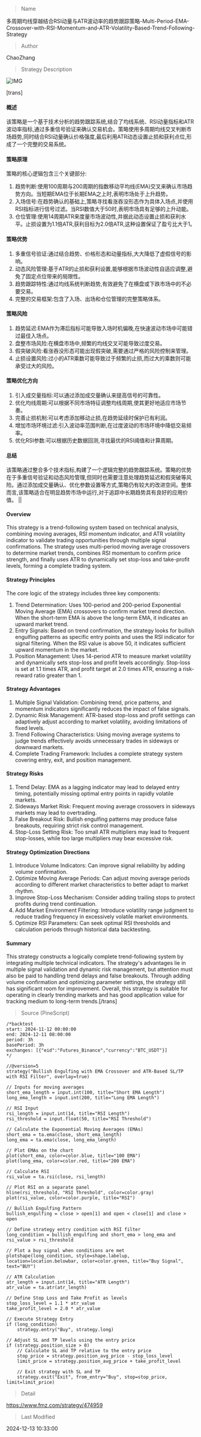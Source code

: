 
> Name

多周期均线穿越结合RSI动量与ATR波动率的趋势跟踪策略-Multi-Period-EMA-Crossover-with-RSI-Momentum-and-ATR-Volatility-Based-Trend-Following-Strategy

> Author

ChaoZhang

> Strategy Description

![IMG](https://www.fmz.com/upload/asset/128712573105877918f.png)

[trans]
#### 概述
该策略是一个基于技术分析的趋势跟踪系统,结合了均线系统、RSI动量指标和ATR波动率指标,通过多重信号验证来确认交易机会。策略使用多周期均线交叉判断市场趋势,同时结合RSI动量确认价格强度,最后利用ATR动态设置止损和获利点位,形成了一个完整的交易系统。

#### 策略原理
策略的核心逻辑包含三个关键部分:
1. 趋势判断:使用100周期与200周期的指数移动平均线(EMA)交叉来确认市场趋势方向。当短期EMA位于长期EMA之上时,表明市场处于上升趋势。
2. 入场信号:在趋势确认的基础上,策略寻找看涨吞没形态作为具体入场点,并使用RSI指标进行信号过滤。当RSI数值大于50时,表明市场具有足够的上升动能。
3. 仓位管理:使用14周期ATR来度量市场波动性,并据此动态设置止损和获利水平。止损设置为1.1倍ATR,获利目标为2.0倍ATR,这种设置保证了盈亏比大于1。

#### 策略优势
1. 多重信号验证:通过结合趋势、价格形态和动量指标,大大降低了虚假信号的影响。
2. 动态风险管理:基于ATR的止损和获利设置,能够根据市场波动性自适应调整,避免了固定点位带来的局限性。
3. 趋势跟踪特性:通过均线系统判断趋势,有效避免了在横盘或下跌市场中的不必要交易。
4. 完整的交易框架:包含了入场、出场和仓位管理的完整策略体系。

#### 策略风险
1. 趋势延迟:EMA作为滞后指标可能导致入场时机偏晚,在快速波动市场中可能错过最佳入场点。
2. 盘整市场风险:在横盘市场中,频繁的均线交叉可能导致过度交易。
3. 假突破风险:看涨吞没形态可能出现假突破,需要通过严格的风险控制来管理。
4. 止损设置风险:过小的ATR乘数可能导致过于频繁的止损,而过大的乘数则可能承受过大的风险。

#### 策略优化方向
1. 引入成交量指标:可以通过添加成交量确认来提高信号的可靠性。
2. 优化均线周期:可以根据不同市场特征调整均线周期,使其更好地适应市场节奏。
3. 完善止损机制:可以考虑添加移动止损,在趋势延续时保护已有利润。
4. 增加市场环境过滤:引入波动率范围判断,在过度波动的市场环境中降低交易频率。
5. 优化RSI参数:可以根据历史数据回测,寻找最优的RSI阈值和计算周期。

#### 总结
该策略通过整合多个技术指标,构建了一个逻辑完整的趋势跟踪系统。策略的优势在于多重信号验证和动态风险管理,但同时也需要注意处理趋势延迟和假突破等风险。通过添加成交量确认、优化参数设置等方式,策略仍有较大的改进空间。整体而言,该策略适合在明显趋势市场中运行,对于追踪中长期趋势具有良好的应用价值。 || 

#### Overview
This strategy is a trend-following system based on technical analysis, combining moving averages, RSI momentum indicator, and ATR volatility indicator to validate trading opportunities through multiple signal confirmations. The strategy uses multi-period moving average crossovers to determine market trends, combines RSI momentum to confirm price strength, and finally uses ATR to dynamically set stop-loss and take-profit levels, forming a complete trading system.

#### Strategy Principles
The core logic of the strategy includes three key components:
1. Trend Determination: Uses 100-period and 200-period Exponential Moving Average (EMA) crossovers to confirm market trend direction. When the short-term EMA is above the long-term EMA, it indicates an upward market trend.
2. Entry Signals: Based on trend confirmation, the strategy looks for bullish engulfing patterns as specific entry points and uses the RSI indicator for signal filtering. When the RSI value is above 50, it indicates sufficient upward momentum in the market.
3. Position Management: Uses 14-period ATR to measure market volatility and dynamically sets stop-loss and profit levels accordingly. Stop-loss is set at 1.1 times ATR, and profit target at 2.0 times ATR, ensuring a risk-reward ratio greater than 1.

#### Strategy Advantages
1. Multiple Signal Validation: Combining trend, price patterns, and momentum indicators significantly reduces the impact of false signals.
2. Dynamic Risk Management: ATR-based stop-loss and profit settings can adaptively adjust according to market volatility, avoiding limitations of fixed levels.
3. Trend Following Characteristics: Using moving average systems to judge trends effectively avoids unnecessary trades in sideways or downward markets.
4. Complete Trading Framework: Includes a complete strategy system covering entry, exit, and position management.

#### Strategy Risks
1. Trend Delay: EMA as a lagging indicator may lead to delayed entry timing, potentially missing optimal entry points in rapidly volatile markets.
2. Sideways Market Risk: Frequent moving average crossovers in sideways markets may lead to overtrading.
3. False Breakout Risk: Bullish engulfing patterns may produce false breakouts, requiring strict risk control management.
4. Stop-Loss Setting Risk: Too small ATR multipliers may lead to frequent stop-losses, while too large multipliers may bear excessive risk.

#### Strategy Optimization Directions
1. Introduce Volume Indicators: Can improve signal reliability by adding volume confirmation.
2. Optimize Moving Average Periods: Can adjust moving average periods according to different market characteristics to better adapt to market rhythm.
3. Improve Stop-Loss Mechanism: Consider adding trailing stops to protect profits during trend continuation.
4. Add Market Environment Filtering: Introduce volatility range judgment to reduce trading frequency in excessively volatile market environments.
5. Optimize RSI Parameters: Can seek optimal RSI thresholds and calculation periods through historical data backtesting.

#### Summary
This strategy constructs a logically complete trend-following system by integrating multiple technical indicators. The strategy's advantages lie in multiple signal validation and dynamic risk management, but attention must also be paid to handling trend delays and false breakouts. Through adding volume confirmation and optimizing parameter settings, the strategy still has significant room for improvement. Overall, this strategy is suitable for operating in clearly trending markets and has good application value for tracking medium to long-term trends.[/trans]



> Source (PineScript)

``` pinescript
/*backtest
start: 2024-11-12 00:00:00
end: 2024-12-11 08:00:00
period: 3h
basePeriod: 3h
exchanges: [{"eid":"Futures_Binance","currency":"BTC_USDT"}]
*/

//@version=5
strategy("Bullish Engulfing with EMA Crossover and ATR-Based SL/TP with RSI Filter", overlay=true)

// Inputs for moving averages
short_ema_length = input.int(100, title="Short EMA Length")
long_ema_length = input.int(200, title="Long EMA Length")

// RSI Input
rsi_length = input.int(14, title="RSI Length")
rsi_threshold = input.float(50, title="RSI Threshold")

// Calculate the Exponential Moving Averages (EMAs)
short_ema = ta.ema(close, short_ema_length)
long_ema = ta.ema(close, long_ema_length)

// Plot EMAs on the chart
plot(short_ema, color=color.blue, title="100 EMA")
plot(long_ema, color=color.red, title="200 EMA")

// Calculate RSI
rsi_value = ta.rsi(close, rsi_length)

// Plot RSI on a separate panel
hline(rsi_threshold, "RSI Threshold", color=color.gray)
plot(rsi_value, color=color.purple, title="RSI")

// Bullish Engulfing Pattern
bullish_engulfing = close > open[1] and open < close[1] and close > open

// Define strategy entry condition with RSI filter
long_condition = bullish_engulfing and short_ema > long_ema and rsi_value > rsi_threshold

// Plot a buy signal when conditions are met
plotshape(long_condition, style=shape.labelup, location=location.belowbar, color=color.green, title="Buy Signal", text="BUY")

// ATR Calculation
atr_length = input.int(14, title="ATR Length")
atr_value = ta.atr(atr_length)

// Define Stop Loss and Take Profit as levels
stop_loss_level = 1.1 * atr_value
take_profit_level = 2.0 * atr_value

// Execute Strategy Entry
if (long_condition)
    strategy.entry("Buy", strategy.long)

// Adjust SL and TP levels using the entry price
if (strategy.position_size > 0)
    // Calculate SL and TP relative to the entry price
    stop_price = strategy.position_avg_price - stop_loss_level
    limit_price = strategy.position_avg_price + take_profit_level

    // Exit strategy with SL and TP
    strategy.exit("Exit", from_entry="Buy", stop=stop_price, limit=limit_price)

```

> Detail

https://www.fmz.com/strategy/474959

> Last Modified

2024-12-13 10:33:00
